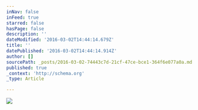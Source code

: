 ```yaml
---
inNav: false
inFeed: true
starred: false
hasPage: false
description: ''
dateModified: '2016-03-02T14:44:14.679Z'
title: ''
datePublished: '2016-03-02T14:44:14.914Z'
author: []
sourcePath: _posts/2016-03-02-74443c7d-21cf-47ce-bce1-364f6e077a0a.md
published: true
_context: 'http://schema.org'
_type: Article

---
```

![](https://the-grid-user-content.s3-us-west-2.amazonaws.com/8a2afff2-2c51-4117-a712-b86cde98269e.jpg)
